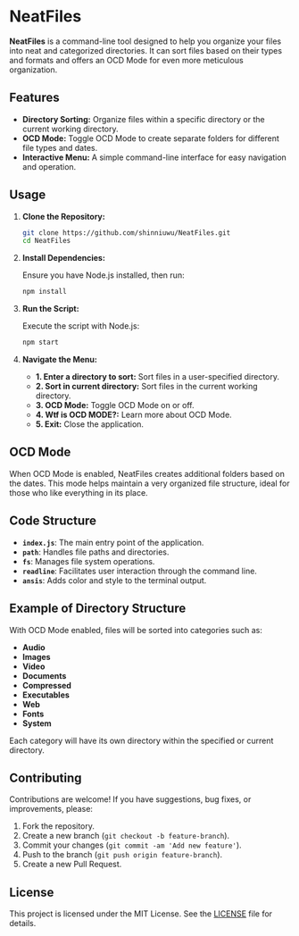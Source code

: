 

# NeatFiles

**NeatFiles** is a command-line tool designed to help you organize your files into neat and categorized directories. It can sort files based on their types and formats and offers an OCD Mode for even more meticulous organization.

## Features

- **Directory Sorting:** Organize files within a specific directory or the current working directory.
- **OCD Mode:** Toggle OCD Mode to create separate folders for different file types and dates.
- **Interactive Menu:** A simple command-line interface for easy navigation and operation.

## Usage

1. **Clone the Repository:**

    ```bash
    git clone https://github.com/shinniuwu/NeatFiles.git
    cd NeatFiles
    ```

2. **Install Dependencies:**

    Ensure you have Node.js installed, then run:

    ```bash
    npm install
    ```

3. **Run the Script:**

    Execute the script with Node.js:

    ```bash
    npm start
    ```

4. **Navigate the Menu:**

    - **1. Enter a directory to sort:** Sort files in a user-specified directory.
    - **2. Sort in current directory:** Sort files in the current working directory.
    - **3. OCD Mode:** Toggle OCD Mode on or off.
    - **4. Wtf is OCD MODE?:** Learn more about OCD Mode.
    - **5. Exit:** Close the application.

## OCD Mode

When OCD Mode is enabled, NeatFiles creates additional folders based on the dates. This mode helps maintain a very organized file structure, ideal for those who like everything in its place.

## Code Structure

- **`index.js`**: The main entry point of the application.
- **`path`**: Handles file paths and directories.
- **`fs`**: Manages file system operations.
- **`readline`**: Facilitates user interaction through the command line.
- **`ansis`**: Adds color and style to the terminal output.

## Example of Directory Structure

With OCD Mode enabled, files will be sorted into categories such as:

- **Audio**
- **Images**
- **Video**
- **Documents**
- **Compressed**
- **Executables**
- **Web**
- **Fonts**
- **System**

Each category will have its own directory within the specified or current directory.

## Contributing

Contributions are welcome! If you have suggestions, bug fixes, or improvements, please:

1. Fork the repository.
2. Create a new branch (`git checkout -b feature-branch`).
3. Commit your changes (`git commit -am 'Add new feature'`).
4. Push to the branch (`git push origin feature-branch`).
5. Create a new Pull Request.

## License

This project is licensed under the MIT License. See the [LICENSE](LICENSE) file for details.


